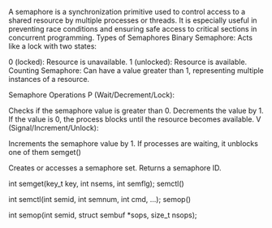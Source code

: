 A semaphore is a synchronization primitive used to control access to a shared resource by multiple processes or threads. It is especially useful in preventing race conditions and ensuring safe access to critical sections in concurrent programming.
Types of Semaphores
Binary Semaphore:
Acts like a lock with two states:

0 (locked): Resource is unavailable.
1 (unlocked): Resource is available.
Counting Semaphore:
Can have a value greater than 1, representing multiple instances of a resource.

Semaphore Operations
P (Wait/Decrement/Lock):

Checks if the semaphore value is greater than 0.
Decrements the value by 1.
If the value is 0, the process blocks until the resource becomes available.
V (Signal/Increment/Unlock):

Increments the semaphore value by 1.
If processes are waiting, it unblocks one of them
semget()

Creates or accesses a semaphore set.
Returns a semaphore ID.

int semget(key_t key, int nsems, int semflg);
semctl()

int semctl(int semid, int semnum, int cmd, ...);
semop()

int semop(int semid, struct sembuf *sops, size_t nsops);
